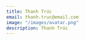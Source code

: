 ```yaml
---
title: Thanh Trúc
email: thanh.truc@email.com
image: "/images/avatar.png"
description: Thanh Trúc
---
```


